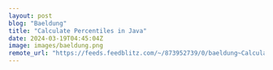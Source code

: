 ```yaml
---
layout: post
blog: "Baeldung"
title: "Calculate Percentiles in Java"
date: 2024-03-19T04:45:04Z
image: images/baeldung.png
remote_url: "https://feeds.feedblitz.com/~/873952739/0/baeldung~Calculate-Percentiles-in-Java"
---
```

